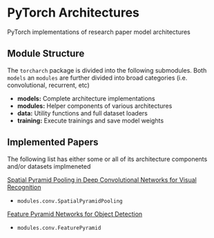# PyTorch Architectures

PyTorch implementations of research paper model architectures

## Module Structure

The `torcharch` package is divided into the following submodules. 
Both `models` an `modules` are further divided into broad categories (i.e. convolutional, recurrent, etc)

* **models:** Complete architecture implementations
* **modules:** Helper components of various architectures
* **data:** Utility functions and full dataset loaders
* **training:** Execute trainings and save model weights

## Implemented Papers

The following list has either some or all of its architecture components and/or datasets implmeneted

[Spatial Pyramid Pooling in Deep Convolutional Networks for Visual Recognition](https://arxiv.org/pdf/1406.4729.pdf)

* `modules.conv.SpatialPyramidPooling`

[Feature Pyramid Networks for Object Detection](https://arxiv.org/pdf/1612.03144.pdf)

* `modules.conv.FeaturePyramid`
